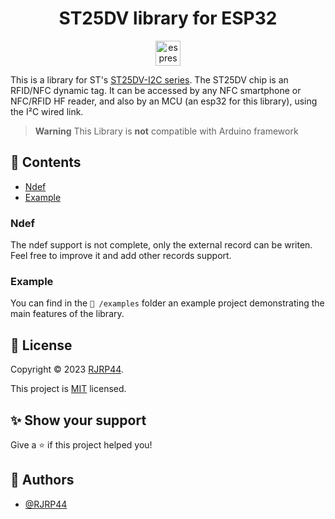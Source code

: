 <h1 align="center"> ST25DV library for ESP32  </h1>
<p align="center">
<img align="center" src="https://seeklogo.com/images/E/espressif-systems-logo-1350B9E771-seeklogo.com.png" alt="espressif logo" width="40">
</p>

This is a library for ST's [ST25DV-I2C series](https://www.st.com/en/nfc/st25dv-i2c-series-dynamic-nfc-tags.html). The ST25DV chip is an RFID/NFC dynamic tag. It can be accessed by any NFC smartphone or NFC/RFID HF reader, and also by an MCU (an esp32 for this library), using the I²C wired link.  


> **Warning**
> This Library is **not** compatible with Arduino framework

## 📌 Contents
* [Ndef](#ndef)
* [Example](#example)
### Ndef
The ndef support is not complete, only the external record can be writen. Feel free to improve it and add other records support.
### Example
You can find in the `📁 /examples` folder an example project demonstrating the main features of the library.

## 📝 License

Copyright © 2023 [RJRP44](https://www.github.com/RJRP44).

This project is [MIT](https://opensource.org/license/mit/) licensed.

## ✨ Show your support

Give a ⭐️ if this project helped you!

## 👤 Authors

- [@RJRP44](https://www.github.com/RJRP44)